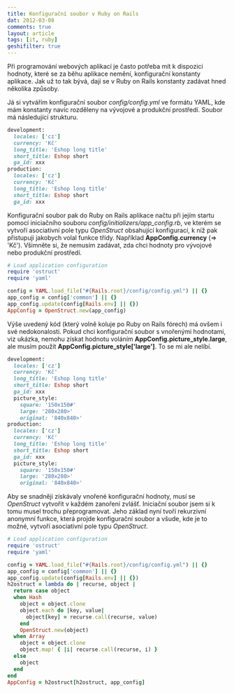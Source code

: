 ```yaml
---
title: Konfigurační soubor v Ruby on Rails
dat: 2012-03-08
comments: true
layout: article
tags: [it, ruby]
geshifilter: true
---
```


Při programování webových aplikací je často potřeba mít k dispozici hodnoty, které se za běhu aplikace nemění, konfigurační konstanty aplikace. Jak už to tak bývá, dají se v Ruby on Rails konstanty zadávat hned několika způsoby.

Já si vytvářím konfigurační soubor *config/config.yml* ve formátu YAML, kde mám konstanty navíc rozděleny na vývojové a produkční prostředí. Soubor má následující strukturu.

```ruby
development:
  locales: ['cz']
  currency: 'Kč'
  long_title: 'Eshop long title'
  short_title: Eshop short
  ga_id: xxx
production:
  locales: ['cz']
  currency: 'Kč'
  long_title: 'Eshop long title'
  short_title: Eshop short
  ga_id: xxx
```


Konfigurační soubor pak do Ruby on Rails aplikace načtu při jejím startu pomocí iniciačního souboru *config/initializers/app_config.rb*, ve kterém se vytvoří asociativní pole typu *OpenStruct* obsahující konfigurací, k níž pak přistupuji jakobych volal funkce třídy. Například **AppConfig.currency** (=> 'Kč'). Všimněte si, že nemusím zadávat, zda chci hodnoty pro vývojové nebo produkční prostředí.

```ruby
# Load application configuration
require 'ostruct'
require 'yaml'

config = YAML.load_file("#{Rails.root}/config/config.yml") || {}
app_config = config['common'] || {}
app_config.update(config[Rails.env] || {})
AppConfig = OpenStruct.new(app_config)
```

Výše uvedený kód (který volně koluje po Ruby on Rails fórech) má ovšem i své nedokonalosti. Pokud chci konfigurační soubor s vnořenými hodnotami, viz ukázka, nemohu získat hodnotu voláním **AppConfig.picture_style.large**, ale musím použít **AppConfig.picture_style['large']**. To se mi ale nelíbí.

```ruby
development:
  locales: ['cz']
  currency: 'Kč'
  long_title: 'Eshop long title'
  short_title: Eshop short
  ga_id: xxx
  picture_style:
    square: '150x150#'
    large: '280x280>'
    original: '840x840>'
production:
  locales: ['cz']
  currency: 'Kč'
  long_title: 'Eshop long title'
  short_title: Eshop short
  ga_id: xxx
  picture_style:
    square: '150x150#'
    large: '280x280>'
    original: '840x840>'
```

Aby se snadněji získávaly vnořené konfigurační hodnoty, musí se *OpenStruct* vytvořit v každém zanoření zvlášť. Iniciační soubor jsem si k tomu musel trochu přeprogramovat. Jeho základ nyní tvoří rekurzivní anonymní funkce, která projde konfigurační soubor a všude, kde je to možné, vytvoří asociativní pole typu *OpenStruct*.

```ruby
# Load application configuration
require 'ostruct'
require 'yaml'

config = YAML.load_file("#{Rails.root}/config/config.yml") || {}
app_config = config['common'] || {}
app_config.update(config[Rails.env] || {})
h2ostruct = lambda do | recurse, object |
  return case object
  when Hash
    object = object.clone
    object.each do |key, value|
      object[key] = recurse.call(recurse, value)
    end
    OpenStruct.new(object)
  when Array
    object = object.clone
    object.map! { |i| recurse.call(recurse, i) }
  else
    object
  end
end
AppConfig = h2ostruct[h2ostruct, app_config]
```

